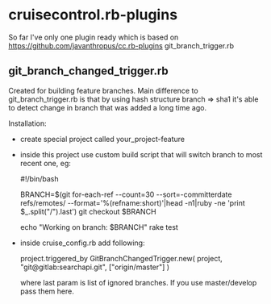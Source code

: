 cruisecontrol.rb-plugins
========================

So far I've only one plugin ready which is based on
  https://github.com/javanthropus/cc.rb-plugins git_branch_trigger.rb

git_branch_changed_trigger.rb
-----------------------------

Created for building feature branches.
Main difference to git_branch_trigger.rb is that by using 
hash structure branch => sha1 it's able to 
detect change in branch that was added a long time ago.

Installation:

- create special project called your_project-feature
- inside this project use custom build script that will switch branch to
  most recent one, eg:

    #!/bin/bash

    BRANCH=$(git for-each-ref --count=30 --sort=-committerdate refs/remotes/ --format='%(refname:short)'|head -n1|ruby -ne 'print $_.split("/").last')
    git checkout $BRANCH

    echo "Working on branch: $BRANCH"
    rake test

- inside cruise_config.rb add following:
   
    project.triggered_by GitBranchChangedTrigger.new(
      project,
      "git@gitlab:searchapi.git",
      ["origin/master"]
    )
  
  where last param is list of ignored branches. 
  If you use master/develop pass them here.
